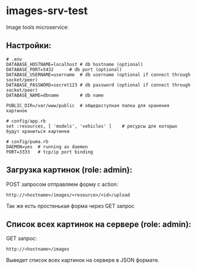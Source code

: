 # images-srv-test
Image tools microservice:

## Настройки:

```
# .env
DATABASE_HOSTNAME=localhost	# db hostname (optional)
DATABASE_PORT=5432		# db port (optional)
DATABASE_USERNAME=username	# db username (optional if connect through socket/peer)
DATABASE_PASSWORD=secret123	# db password (optional if connect through socket/peer)
DATABASE_NAME=dbname		# db name

PUBLIC_DIR=/var/www/public 	# общедоступная папка для хранения картинок
```
```
# config/app.rb
set :resources, [ 'models', 'vehicles' ]	# ресурсы для которых будут храниться картинки
```
```
# config/puma.rb
DAEMON=yes	# running as daemon
PORT=3333	# tcp/ip port binding
```
## Загрузка картинок (role: admin):

POST запросом отправляем форму с action:
```
http://<hostname>/images/<resource>/<id>/upload
```
Так же есть простенькая форма через GET запрос

## Список всех картинок на сервере (role: admin):

GET запрос:
```
http://<hostname>/images
```
Выведет список всех картинок на сервере в JSON формате.
